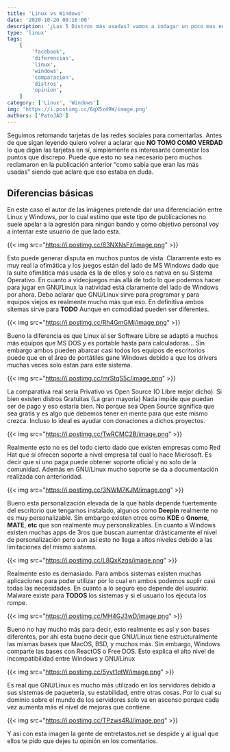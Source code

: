 ```yaml
---
title: 'Linux vs Windows'
date: '2020-10-20 09:16:00'
description: '¿Las 5 Distros más usadas? vamos a indagar un poco mas en estas imagenes de Facebook'
type: 'linux'
tags:
    [
        'facebook',
        'diferencias',
        'linux',
        'windows',
        'comparacion',
        'distros',
        'opinion',
    ]
category: ['Linux', 'Windows']
img: 'https://i.postimg.cc/6qX5z49W/image.png'
authors: ['PatoJAD']
---
```


Seguimos retomando tarjetas de las redes sociales para comentarlas. Antes de que sigan leyendo quiero volver a aclarar que **NO TOMO COMO VERDAD** lo que digan las tarjetas en sí, simplemente es interesante comentar los puntos que discrepo. Puede que esto no sea necesario pero muchos reclamaron en la publicación anterior “como sabía que eran las más usadas” siendo que aclare que eso estaba en duda.

## Diferencias básicas

En este caso el autor de las imágenes pretende dar una diferenciación entre Linux y Windows, por lo cual estimo que este tipo de publicaciones no suele apelar a la agresión para ningún bando y como objetivo personal voy a intentar este usuario de que lado esta.

{{< img src="https://i.postimg.cc/63NXNsFz/image.png" >}}

Esto puede generar disputa en muchos puntos de vista. Claramente esto es muy real la ofimática y los juegos están del lado de MS Windows dado que la suite ofimática más usada es la de ellos y solo es nativa en su Sistema Operativo. En cuanto a videojuegos más allá de todo lo que podemos hacer para jugar en GNU/Linux la natividad está claramente del lado de Windows por ahora. Debo aclarar que GNU/Linux sirve para programar y para equipos viejos es realmente mucho más que eso. En definitiva ambos sitemas sirve para **TODO** Aunque en comodidad pueden ser diferentes.

{{< img src="https://i.postimg.cc/Rh4GmGMj/image.png" >}}

Bueno la diferencia es que Linux al ser Software Libre se adaptó a muchos más equipos que MS DOS y es portable hasta para calculadoras… Sin embargo ambos pueden abarcar casi todos los equipos de escritorios puede que en el área de portátiles gane Windows debido a que los drivers muchas veces solo estan para este sistema.

{{< img src="https://i.postimg.cc/mrStqS5c/image.png" >}}

La comparativa real sería Privativo vs Open Source (O Libre mejor dicho). Si bien existen distros Gratuitas (La gran mayoría) Nada impide que puedan ser de pago y eso estaría bien. No porque sea Open Source significa que sea gratis y es algo que debemos tener en mente para que este mismo crezca. Incluso lo ideal es ayudar con donaciones a dichos proyectos.

{{< img src="https://i.postimg.cc/TwRCMC2B/image.png" >}}

Realmente esto no es del todo cierto dado que existen empresas como Red Hat que sí ofrecen soporte a nivel empresa tal cual lo hace Microsoft. Es decir que si uno paga puede obtener soporte oficial y no solo de la comunidad. Además en GNU/Linux mucho soporte se da a documentación realizada con anterioridad.

{{< img src="https://i.postimg.cc/3NWM7KJM/image.png" >}}

Bueno esta personalización elevada de la que habla depende fuertemente del escritorio que tengamos instalado, algunos como **Deepin** realmente no es muy personalizable. Sin embargo existen otros como **KDE** o **Gnome**, **MATE**, **etc** que son realmente muy personalizables. En cuanto a Windows existen muchas apps de 3ros que buscan aumentar drásticamente el nivel de personalización pero aun así esto no llega a altos niveles debido a las limitaciones del mismo sistema.

{{< img src="https://i.postimg.cc/L8QxKzgs/image.png" >}}

Realmente esto es demasiado. Para ambos sistemas existen muchas aplicaciones para poder utilizar por lo cual en ambos podemos suplir casi todas las necesidades. En cuanto a lo seguro eso depende del usuario. Malware existe para **TODOS** los sistemas y si el usuario los ejecuta los rompe.

{{< img src="https://i.postimg.cc/MH4GJ3wD/image.png" >}}

Bueno no hay mucho más para decir, esto realmente es así y son bases diferentes, por ahi esta bueno decir que GNU/Linux tiene estructuralmente las mismas bases que MacOS, BSD, y muchos más. Sin embargo, Windows comparte las bases con ReactOS o Free DOS. Esto explica el alto nivel de incompatibilidad entre Windows y GNU/Linux

{{< img src="https://i.postimg.cc/5yvt1qtW/image.png" >}}

Es real que GNU/Linux es mucho más utilizado en los servidores debido a sus sistemas de paquetería, su estabilidad, entre otras cosas. Por lo cual su dominio sobre el mundo de los servidores solo va en ascenso porque cada vez aumenta más el nivel de mejoras que contiene.

{{< img src="https://i.postimg.cc/TPzws4RJ/image.png" >}}

Y así con esta imagen la gente de entretastos.net se despide y al igual que ellos te pido que dejes tu opinión en los comentarios.

